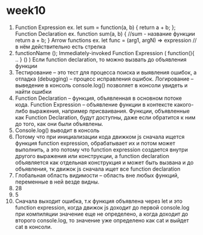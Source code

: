 # week10
1.	Function Expression ex. let sum = function(a, b) { return a + b; };
Function Declaration ex. function sum(a, b) { //sum - название функции return a + b; }
Arrow functions ex. let func = (arg1, argN) => expression //в нём действительно есть стрелка
2.	functionName ();
    Immediately-invoked Function Expression ( function(){ .. } () )
    Ecли function declaration, то можно вызвать до объявления функции
3.	Тестирование – это тест для процесса поиска и выявления ошибок, а отладка (debugging) – процесс исправления ошибок. Логирование – выведение в консоль console.log() позволяет в консоли увидеть и найти ошибки
4.	Function Declaration – функция, объявленная в основном потоке кода. Function Expression – объявление функции в контексте какого-либо выражения, например присваивания. Функции, объявленные как Function Declaration, будут доступны, даже если обратится к ним до того, как они были объявлены.
5.	Console.log() выводит в консоль
6.	Потому что при инициализации кода движком js сначала ищется функция function expression, обрабатывает их и потом может выполнить, а это потому что function expression cоздается внутри другого выражения или конструкции, а function declaration  объявляется как отдельная конструкция и может быть вызвана и до объявления, тк движок js сначала ищет все function declaration
7.	Глобальная область видимости – область вне любых функций, переменные в ней везде видны.
8.	28
9.	5
10.	Cначала выходит ошибка, т.к функция объявлена через let и это function expression, когда движок js доходит до первой console.log при компиляции значение еще не определено, а когда доходит до второго console.log, то значение уже определено как саt и выйдет cat в консоли.
